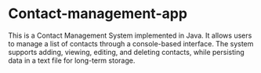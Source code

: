 # Contact-management-app
This is a Contact Management System implemented in Java. It allows users to manage a list of contacts through a console-based interface. The system supports adding, viewing, editing, and deleting contacts, while persisting data in a text file for long-term storage.
